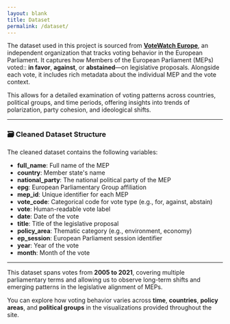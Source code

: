 ```yaml
---
layout: blank
title: Dataset
permalink: /dataset/
---
```


The dataset used in this project is sourced from **[VoteWatch Europe](https://www.votewatch.eu/)**, an independent organization that tracks voting behavior in the European Parliament. It captures how Members of the European Parliament (MEPs) voted::  **in favor**, **against**, or **abstained**—on legislative proposals. Alongside each vote, it includes rich metadata about the individual MEP and the vote context.

This allows for a detailed examination of voting patterns across countries, political groups, and time periods, offering insights into trends of polarization, party cohesion, and ideological shifts.

---

### 🗃️ Cleaned Dataset Structure

The cleaned dataset contains the following variables:

- **full_name**: Full name of the MEP  
- **country**: Member state's name  
- **national_party**: The national political party of the MEP  
- **epg**: European Parliamentary Group affiliation  
- **mep_id**: Unique identifier for each MEP  
- **vote_code**: Categorical code for vote type (e.g., for, against, abstain)  
- **vote**: Human-readable vote label  
- **date**: Date of the vote  
- **title**: Title of the legislative proposal  
- **policy_area**: Thematic category (e.g., environment, economy)  
- **ep_session**: European Parliament session identifier  
- **year**: Year of the vote  
- **month**: Month of the vote  

---

This dataset spans votes from **2005 to 2021**, covering multiple parliamentary terms and allowing us to observe long-term shifts and emerging patterns in the legislative alignment of MEPs.

You can explore how voting behavior varies across **time**, **countries**, **policy areas**, and **political groups** in the visualizations provided throughout the site.
